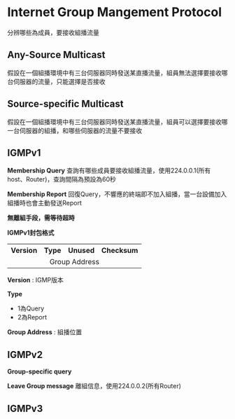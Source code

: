 # Internet Group Mangement Protocol # 

分辨哪些為成員，要接收組播流量

## Any-Source Multicast ##


假設在一個組播環境中有三台伺服器同時發送某直播流量，組員無法選擇要接收哪台伺服器的流量，只能選擇是否接收

## Source-specific Multicast ##

假設在一個組播環境中有三台伺服器同時發送某直播流量，組員可以選擇要接收哪一台伺服器的組播，和哪些伺服器的流量不要接收


## IGMPv1 ##

**Membership Query** 查詢有哪些成員要接收組播流量，使用224.0.0.1(所有host、Router)，查詢間隔為預設為60秒

**Membership Report** 回復Query，不響應的終端即不加入組播，當一台設備加入組播時也會主動發送Report

**無離組手段，需等待超時**

**IGMPv1封包格式**

<table>
  <tr>
    <th>Version</th>
    <th>Type</th>
    <th>Unused</th>
    <th>Checksum</th>
  </tr>
  <tr>
    <td colspan="4" align="center">Group Address</td>
  </tr>
</table>

**Version** : IGMP版本

**Type** 
  - 1為Query
  - 2為Report 

**Group Address** : 組播位置

## IGMPv2 ##

**Group-specific query** 

**Leave Group message** 離組信息，使用224.0.0.2(所有Router)

## IGMPv3 ##
